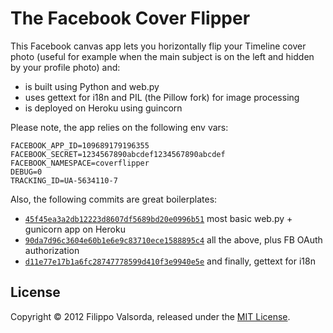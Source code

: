 The Facebook Cover Flipper
==========================

This Facebook canvas app lets you horizontally flip your Timeline cover photo (useful for example when the main subject is on the left and hidden by your profile photo) and:
* is built using Python and web.py
* uses gettext for i18n and PIL (the Pillow fork) for image processing
* is deployed on Heroku using guincorn

Please note, the app relies on the following env vars:
```
FACEBOOK_APP_ID=109689179196355
FACEBOOK_SECRET=1234567890abcdef1234567890abcdef
FACEBOOK_NAMESPACE=coverflipper
DEBUG=0
TRACKING_ID=UA-5634110-7
```

Also, the following commits are great boilerplates:
* [`45f45ea3a2db12223d8607df5689bd20e0996b51`](https://github.com/FiloSottile/cover-flipper/tree/45f45ea3a2db12223d8607df5689bd20e0996b51) most basic web.py + gunicorn app on Heroku
* [`90da7d96c3604e60b1e6e9c83710ece1588895c4`](https://github.com/FiloSottile/cover-flipper/tree/90da7d96c3604e60b1e6e9c83710ece1588895c4) all the above, plus FB OAuth authorization
* [`d11e77e17b1a6fc28747778599d410f3e9940e5e`](https://github.com/FiloSottile/cover-flipper/tree/d11e77e17b1a6fc28747778599d410f3e9940e5e) and finally, gettext for i18n

## License

Copyright © 2012 Filippo Valsorda, released under the [MIT License](http://filosottile.mit-license.org/).
